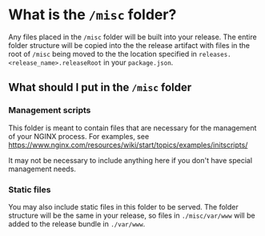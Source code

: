 # What is the `/misc` folder?

Any files placed in the `/misc` folder will be built into your release.
The entire folder structure will be copied into the the release artifact with
files in the root of `/misc` being moved to the the location specified in `releases.<release_name>.releaseRoot` in
your `package.json`.

## What should I put in the `/misc` folder

### Management scripts
This folder is meant to contain files that are necessary for the management of your NGINX process.  For examples,
see https://www.nginx.com/resources/wiki/start/topics/examples/initscripts/

It may not be necessary to include anything here if you don't have special management needs.

### Static files
You may also include static files in this folder to be served. The folder structure will be the same in your release,
so files in `./misc/var/www` will be added to the release bundle in `./var/www`.